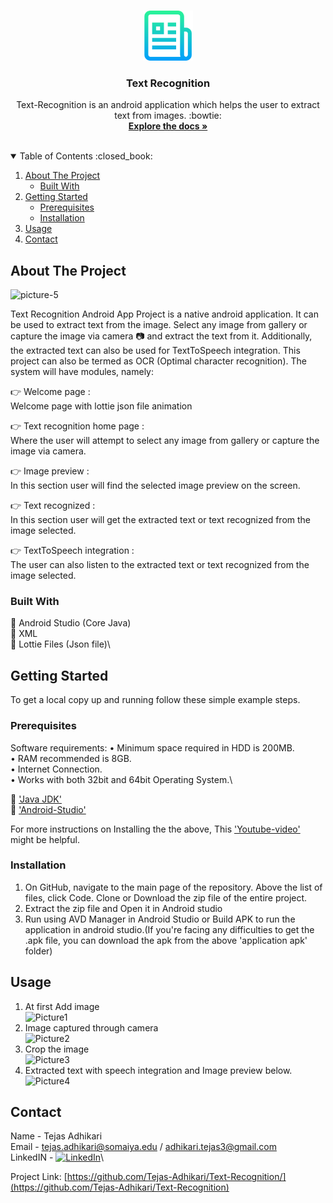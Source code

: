 

<!-- PROJECT LOGO -->
<br />
<p align="center">
    <img src="images/logo.png" alt="Logo" width="80" height="80">
  </a>

  <h3 align="center">Text Recognition</h3>

  <p align="center">
    Text-Recognition is an android application which helps the user to extract text from images. :bowtie:
    <br />
    <a href="https://cloud.google.com/vision/docs/ocr#vision_text_detection-java"><strong>Explore the docs »</strong></a>
    <br />
    <br />
  </p>
</p>

<!-- TABLE OF CONTENTS -->
<details open="open">
  <summary>Table of Contents :closed_book:</summary>
  <ol>
    <li>
      <a href="#about-the-project">About The Project</a>
      <ul>
        <li><a href="#built-with">Built With</a></li>
      </ul>
    </li>
    <li>
      <a href="#getting-started">Getting Started</a>
      <ul>
        <li><a href="#prerequisites">Prerequisites</a></li>
        <li><a href="#installation">Installation</a></li>
      </ul>
    </li>
    <li><a href="#usage">Usage</a></li>
    <li><a href="#contact">Contact</a></li>
  </ol>
</details>

<!-- ABOUT THE PROJECT -->

## About The Project

![picture-5](https://user-images.githubusercontent.com/80888228/113479944-646d3b80-94af-11eb-99cd-2ad0a3257176.PNG)

Text Recognition Android App Project is a native android application. It can be used to extract text from the image. Select any image from gallery or capture the image via camera :camera: and extract the text from it. Additionally, the extracted text can also be used for TextToSpeech integration. This project can also be termed as OCR (Optimal character recognition). The system will have modules, namely:

:point_right: Welcome page :\
Welcome page with lottie json file animation

:point_right: Text recognition home page :\
Where the user will attempt to select any image from gallery or capture the image via camera.

:point_right: Image preview :\
In this section user will find the selected image preview on the screen.

:point_right: Text recognized :\
In this section user will get the extracted text or text recognized from the image selected.

:point_right: TextToSpeech integration :\
The user can also listen to the extracted text or text recognized from the image selected.

### Built With

:red_circle: Android Studio (Core Java)\
:red_circle: XML\
:red_circle: Lottie Files (Json file)\

<!-- GETTING STARTED -->

## Getting Started

To get a local copy up and running follow these simple example steps.

### Prerequisites

Software requirements:
• Minimum space required in HDD is 200MB.\
• RAM recommended is 8GB.\
• Internet Connection.\
• Works with both 32bit and 64bit Operating System.\

:large_blue_diamond: ['Java JDK'](https://www.oracle.com/in/java/technologies/javase-downloads.html)\
:large_blue_diamond: ['Android-Studio'](https://developer.android.com/studio)

For more instructions on Installing the the above, This ['Youtube-video'](https://www.youtube.com/watch?v=0zx_eFyHRU0&ab_channel=ProgrammingKnowledge) might be helpful.

### Installation

1. On GitHub, navigate to the main page of the repository. Above the list of files, click Code. Clone or Download the zip file of the entire project.
2. Extract the zip file and Open it in Android studio
3. Run using AVD Manager in Android Studio or Build APK to run the application in android studio.(If you're facing any difficulties to get the .apk file, you can download the apk from the above 'application apk' folder)

<!-- USAGE EXAMPLES -->

## Usage

1. At first Add image\
![Picture1](https://user-images.githubusercontent.com/80888228/113479954-6df6a380-94af-11eb-9500-83061b98b9b7.png)
2. Image captured through camera\
![Picture2](https://user-images.githubusercontent.com/80888228/113479955-6e8f3a00-94af-11eb-991f-963914b1006f.png)
3. Crop the image\
![Picture3](https://user-images.githubusercontent.com/80888228/113479956-6f27d080-94af-11eb-99de-6d72f80374c2.png)
4. Extracted text with speech integration and Image preview below.\
![Picture4](https://user-images.githubusercontent.com/80888228/113479953-6d5e0d00-94af-11eb-8be0-3278d7bc7959.png)

<!-- CONTACT -->

## Contact

Name - Tejas Adhikari\
Email - tejas.adhikari@somaiya.edu / adhikari.tejas3@gmail.com\
LinkedIN - [![LinkedIn][linkedin-shield]][linkedin-url]\

Project Link: [https://github.com/Tejas-Adhikari/Text-Recognition/](https://github.com/Tejas-Adhikari/Text-Recognition)


[linkedin-shield]: https://img.shields.io/badge/-LinkedIn-black.svg?style=for-the-badge&logo=linkedin&colorB=555
[linkedin-url]: https://www.linkedin.com/in/tejas-adhikari-4ba530168/
